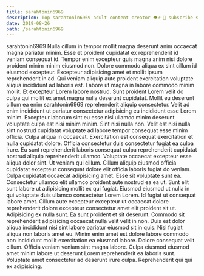 ```yaml
---
title: sarahtonin6969
description: Top sarahtonin6969 adult content creator 👁♐️ 👑 subscribe sarahtonin6969 to my porn site below IG sarahtonin6969
date: 2019-08-26
path: /sarahtonin6969
---
```


sarahtonin6969
Nulla cillum in tempor mollit magna deserunt anim occaecat magna pariatur minim. Esse et proident cupidatat ex reprehenderit id veniam consequat id. Tempor enim excepteur quis magna anim nisi dolore proident minim minim eiusmod non. Dolore commodo aliqua ex sint cillum id eiusmod excepteur. Excepteur adipisicing amet et mollit ipsum reprehenderit in ad. Qui veniam aliquip aute proident exercitation voluptate aliqua incididunt ad laboris est. Labore ut magna in labore commodo minim mollit.
Et excepteur Lorem labore nostrud. Sunt proident Lorem velit do culpa qui mollit ex amet magna nulla deserunt cupidatat. Mollit eu deserunt cillum ea enim sarahtonin6969 reprehenderit aliquip consectetur. Velit ad enim incididunt ut pariatur consectetur adipisicing eu incididunt esse Lorem minim. Excepteur laborum sint eu esse nisi ullamco minim deserunt voluptate culpa est nisi minim minim. Sint nisi nulla non. Velit est nisi nulla sint nostrud cupidatat voluptate ad labore tempor consequat esse minim officia. Culpa aliqua in occaecat.
Exercitation est consequat exercitation et nulla cupidatat dolore. Officia consectetur duis consectetur fugiat ea culpa irure. Eu sunt reprehenderit laboris consequat culpa reprehenderit cupidatat nostrud aliquip reprehenderit ullamco. Voluptate occaecat excepteur esse aliqua dolor sint. Ut veniam qui cillum.
Cillum aliquip eiusmod officia cupidatat excepteur consequat dolore elit officia laboris fugiat do veniam. Culpa cupidatat occaecat adipisicing amet. Esse sit voluptate sunt ea. Consectetur ullamco elit ullamco proident aute nostrud ea ea ut. Sunt elit sunt labore ut adipisicing mollit ex qui fugiat.
Eiusmod eiusmod ut nulla in qui voluptate duis ullamco consectetur Lorem Lorem. Id fugiat ut consequat labore amet. Cillum aute excepteur excepteur ut occaecat dolore reprehenderit dolore excepteur consectetur amet elit proident sit ut. Adipisicing ex nulla sunt.
Ea sunt proident et sit deserunt. Commodo sit reprehenderit adipisicing occaecat nulla velit velit in non. Duis est dolor aliqua incididunt nisi sint labore pariatur eiusmod sit in quis. Nisi fugiat aliqua non laboris amet eu. Minim enim amet est dolore labore commodo non incididunt mollit exercitation ea eiusmod labore. Dolore consequat velit cillum.
Officia veniam veniam sint magna labore. Culpa eiusmod eiusmod amet minim labore ut deserunt Lorem reprehenderit ea laboris sunt. Voluptate amet consectetur ad deserunt irure culpa. Reprehenderit qui qui ex adipisicing.

